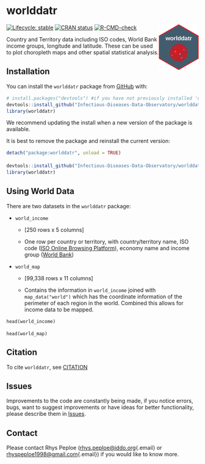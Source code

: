 # worlddatr

<!-- badges: start -->

<img src="man/figures/worlddatr_logo.png" align="right" height="120"/>

[![Lifecycle: stable](https://img.shields.io/badge/lifecycle-stable-green.svg)](https://lifecycle.r-lib.org/articles/stages.html#stable)
[![CRAN status](https://www.r-pkg.org/badges/version/iddoverse)](https://CRAN.R-project.org/package=iddoverse)
[![R-CMD-check](https://github.com/taxonomicallyinformedannotation/tima/actions/workflows/R-CMD-check.yaml/badge.svg)](https://github.com/taxonomicallyinformedannotation/tima/actions/workflows/R-CMD-check.yaml)

<!-- badges: end -->

Country and Territory data including ISO codes, World Bank income
groups, longitude and latitude. These can be used to plot choropleth
maps and other spatial statistical analysis.

## Installation

You can install the `worlddatr` package from
[GitHub](https://github.com/) with:

``` r
# install.packages("devtools") #if you have not previously installed 'devtools' on your machine
devtools::install_github("Infectious-Diseases-Data-Observatory/worlddatr")
library(worlddatr)
```

We recommend updating the install when a new version of the package is
available.

It is best to remove the package and reinstall the current version:

``` r
detach("package:worlddatr", unload = TRUE)

devtools::install_github("Infectious-Diseases-Data-Observatory/worlddatr")
library(worlddatr)
```

## Using World Data

There are two datasets in the `worlddatr` package:

-   `world_income`

    -   [250 rows x 5 columns]

    -   One row per country or territory, with country/territory name,
        ISO code ([ISO Online Browsing
        Platform](https://www.iso.org/obp/ui/#search)), economy name and
        income group ([World
        Bank](https://datahelpdesk.worldbank.org/knowledgebase/articles/906519-world-bank-country-and-lending-groups))

-   `world_map`

    -   [99,338 rows x 11 columns]

    -   Contains the information in `world_income` joined with
        `map_data("world")` which has the coordinate information of the
        perimeter of each region in the world. Combined this allows for
        income data to be mapped.

```{r}
head(world_income)

head(world_map)
```

## Citation

To cite `worlddatr`, see
[CITATION](https://github.com/Infectious-Diseases-Data-Observatory/worlddatr/blob/main/inst/CITATION)

## Issues

Improvements to the code are constantly being made, if you notice
errors, bugs, want to suggest improvements or have ideas for better
functionality, please describe them in
[Issues](https://github.com/Infectious-Diseases-Data-Observatory/worlddatr/issues).

## Contact

Please contact Rhys Peploe
([rhys.peploe\@iddo.org](mailto:rhys.peploe@iddo.org){.email} or
[rhyspeploe1998\@gmail.com](mailto:rhyspeploe1998@gmail.com){.email}) if
you would like to know more.
